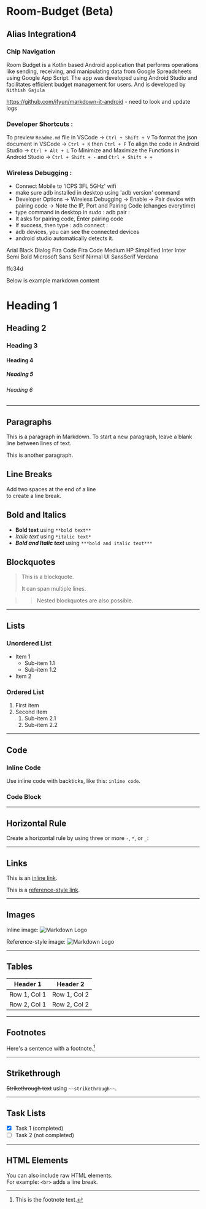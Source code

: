 # Room-Budget (Beta)
## Alias Integration4
### Chip Navigation

Room Budget is a Kotlin based Android application that performs operations like sending, receiving, and manipulating data from Google Spreadsheets using Google App Script. The app was developed using Android Studio and facilitates efficient budget management for users. And is developed by `Nithish Gajula`

https://github.com/ifyun/markdown-it-android - need to look and update logs 


### Developer Shortcuts :

To preview `Readme.md` file in VSCode -> `Ctrl + Shift + V`
To format the json document in VSCode -> `Ctrl + K` then `Ctrl + F`
To align the code in Android Studio -> `Ctrl + Alt + L`
To Minimize and Maximize the Functions in Android Studio -> `Ctrl + Shift + -` and `Ctrl + Shift + +`

### Wireless Debugging :

- Connect Mobile to 'ICPS 3FL 5GHz' wifi
- make sure adb installed in desktop using 'adb version' command
- Developer Options -> Wireless Debugging -> Enable -> Pair device with pairing code -> Note the IP, Port and Pairing Code (changes everytime)
- type command in desktop in *sudo* : adb pair <IP>:<Port>
- It asks for pairing code, Enter pairing code
- If success, then type : adb connect <IP>:<Port>
- adb devices, you can see the connected devices
- android studio automatically detects it.

Arial Black
Dialog
Fira Code
Fira Code Medium
HP Simplified
Inter
Inter Semi Bold
Microsoft Sans Serif
Nirmal UI
SansSerif
Verdana

ffc34d

Below is example markdown content


# Heading 1
## Heading 2
### Heading 3
#### Heading 4
##### Heading 5
###### Heading 6

---

## Paragraphs
This is a paragraph in Markdown. To start a new paragraph, leave a blank line between lines of text.

This is another paragraph.

## Line Breaks
Add two spaces at the end of a line  
to create a line break.

## Bold and Italics
- **Bold text** using `**bold text**`
- *Italic text* using `*italic text*`
- ***Bold and Italic text*** using `***bold and italic text***`

## Blockquotes
> This is a blockquote.
> 
> It can span multiple lines.

> > Nested blockquotes are also possible.

---

## Lists

### Unordered List
- Item 1
  - Sub-item 1.1
  - Sub-item 1.2
- Item 2

### Ordered List
1. First item
2. Second item
   1. Sub-item 2.1
   2. Sub-item 2.2

---

## Code

### Inline Code
Use inline code with backticks, like this: `inline code`.

### Code Block

---

## Horizontal Rule
Create a horizontal rule by using three or more `-`, `*`, or `_`:

---

## Links
This is an [inline link](https://www.example.com).

This is a [reference-style link][example-link].

[example-link]: https://www.example.com

---

## Images
Inline image: ![Markdown Logo](https://markdown-here.com/img/icon256.png)

Reference-style image: ![Markdown Logo][logo]

[logo]: https://markdown-here.com/img/icon256.png

---

## Tables

| Header 1    | Header 2    |
| ----------- | ----------- |
| Row 1, Col 1| Row 1, Col 2|
| Row 2, Col 1| Row 2, Col 2|

---

## Footnotes
Here's a sentence with a footnote.[^1]

[^1]: This is the footnote text.

---

## Strikethrough
~~Strikethrough text~~ using `~~strikethrough~~`.

---

## Task Lists
- [x] Task 1 (completed)
- [ ] Task 2 (not completed)

---

## HTML Elements
You can also include raw HTML elements.  
For example: `<br>` adds a line break.
